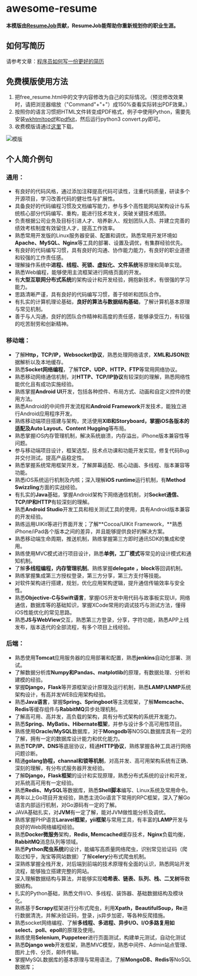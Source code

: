 # awesome-resume

**本模版由[ResumeJob](https://resumejob.github.io/)贡献，ResumeJob能帮助你重新规划你的职业生涯。**

## 如何写简历
请参考文章：[程序员如何写一份更好的简历](https://zhuanlan.zhihu.com/p/38431524)
## 免费模版使用方法

1. 把free_resume.html中的文字内容修改为自己的实际情况。（预览修改效果时，请把浏览器缩放（"Command"+"+"）成150%查看实际转出PDF效果。）
2. 按照你的语言习惯把HTML文件转变成PDF格式，例子中使用Python，需要先安装[wkhtmltopdf](https://wkhtmltopdf.org/)和[pdfkit](https://github.com/JazzCore/python-pdfkit)，然后运行python3 convert.py即可。
3. 收费模版请通过[这里](https://resumejob.github.io/#price-table)下载。

![模版](http://pat7sictk.bkt.clouddn.com/three_tems.jpg)

## 个人简介例句

### 通用：

- 有良好的代码风格，通过添加注释提高代码可读性，注重代码质量，研读多个开源项目，学习改善代码的健壮性与扩展性。
- 具备良好的代码编程习惯及文档编写能力，参与多个高性能网站架构设计与系统核心部分代码编写、重构，能进行技术攻关，突破关键技术瓶颈。
- 负责根据公司业务及目标引进人才、培养新人、规划团队人员、并建立完善的绩效考核制度有效留住人才，提高工作效率。
- 熟悉常用开发版的Linux服务器安装、配置和调优，熟悉常用开发环境如**Apache、MySQL、Nginx**等工具的部署、设置及调优，有集群经验优先。
- 有良好的代码编写习惯，具有良好的沟通、协作能力能力，有良好的职业道德和较强的工作责任感。
- 理解操作系统中**进程、线程、死锁、虚拟化、文件系统**等原理和简单实现。
- 熟悉Web编程，能够使用主流框架进行网络页面的开发。
- 有**大型互联网分布式系统**的架构设计和开发经验，拥抱新技术，有很强的学习能力。
- 思路清晰严谨，具有良好的代码编写习惯，善于倾听和团队合作。
- 有扎实的计算机理论基础，**良好的算法与数据结构基础**，了解计算机基本原理与常见机制。
- 善于与人沟通，良好的团队合作精神和高度的责任感，能够承受压力，有较强的吃苦耐劳和创新精神。

### 移动端：

- 了解**Http，TCP/IP，Websocket协议**，熟悉处理网络请求，**XML和JSON**数据解析以及本地缓存。
- 熟悉**Socket网络编程**，了解**TCP、UDP、HTTP、FTP**等常用网络协议。
- 熟悉移动网络通信机制，对**HTTP、TCP/IP协议**有较深刻的理解，熟悉网络性能优化且有成功实施经验。
- 熟练掌握**Android UI**开发，包括各种控件、布局方式、动画和自定义控件的使用方法。
- 熟悉Android的中间件开发流程和**Android Framework**开发技术，能独立进行Android应用程序开发。
- 熟练移动端项目搭建与架构，灵活使用**XIB和Storyboard，**掌握iOS各版本的适配及**Auto Layout、Content Hugging**等布局。
- 熟悉掌握iOS内存管理机制，解决系统崩溃，内存溢出，iPhone版本兼容性等问题。
- 参与移动端项目设计，框架选型，技术点功课和功能开发实现，修复代码Bug并交付测试。提高产品稳定性。
- 熟悉掌握系统常用框架开发，了解屏幕适配、核心动画、多线程、版本兼容等功能。
- 熟悉iOS系统运行机制及内核；深入理解**iOS runtime**运行机制，有**Method Swizzling**方面的实战经验。
- 有扎实的**Java**基础，掌握Android架构下网络通信机制，对**Socket通信、TCP/IP和HTTP**有较深刻的理解。
- 熟悉**Android Studio**开发工具和相关测试工具的使用，具有Android版本兼容的开发经验。
- 熟练运用UIKit等进行界面开发；了解**Cocoa/UIKit Framework，**熟悉iPhone/iPad各个版本之间的差异，并且能够提供良好的解决方案。
- 熟悉移动端生命周期，推送机制，熟练掌握第三方即时通讯SDK的集成和使用。
- 熟练使用MVC模式进行项目设计，熟悉**单例，工厂模式**等常见的设计模式和通知机制。
- 了解**多线程编程，内存管理机制**。熟练掌握**delegate ，block**等回调机制。
- 熟练掌握集成第三方授权登录，第三方分享，第三方支付等技能。
- 对软件架构进行搭建，规划，优化应用架构逻辑，提升通信传输效率与安全性。
- 熟悉**Objective-C与Swift语言**，掌握iOS开发中用代码与故事板实现UI，网络通信，数据库等的基础知识，掌握XCode常用的调试技巧与测试方法，懂得iOS性能优化的常见思路。
- 熟悉**JS与WebView**交互，熟悉第三方登录，分享，字符功能，熟悉APP上线发布，版本迭代的全部流程，有多个项目上线经验。

### 后端：

- 熟悉使用**Tomcat**应用服务器的应用部署和配置，熟悉**jenkins**自动化部署、测试。
- 了解数据分析库**Numpy和Pandas、matplotlib**的原理，有数据处理、分析和建模的经验。
- 掌握**Django，Flask**等开源框架设计原理及运行机制，熟悉**LAMP/LNMP**系统架构设计，有高并发WEB应用架构经验。
- 熟悉**Java语言**，掌握**Spring、Springboot**等主流框架，了解**Memcache、Redis**等缓存组件与**RabbitMQ**异步处理机制。
- 了解高可用、高并发，高负载的架构，具有分布式架构的系统开发能力。
- 熟悉**Spring、MyBatis、Hibernate框架**，并参与设计多个高可用性项目。
- 熟练使用**Oracle/MySQL**数据库，对于**Mongodb**等NOSQL数据库具有一定的了解，拥有一定的数据库设计能力和优化能力。
- 熟悉**TCP/IP、DNS**等底层协议，精通**HTTP协议**，熟练掌握各种工具进行网络问题诊断。
- 精通**golang协程，channal和锁等机制**，对高并发、高可用架构系统有正确、深刻的理解，有分布式服务器开发经验。
- 了解**Django，Flask框架**的设计和实现原理，熟悉分布式系统的设计和开发，对系统高可用有一定经验。
- 熟悉**Redis、MySQL**等数据库，熟悉**Shell脚本**编写、Linux系统及常用命令。
- 两年以上Go项目开发经验，熟悉主流Go语言下常用的RPC框架，深入了解Go语言内部运行机制，对Go源码有一定的了解。
- JAVA基础扎实，对**JVM**有一定了解，能对JVM做性能分析及调优。
- 熟练掌握PHP语言**Laravel框架，yii框架**与常用工具，有丰富的**LAMP**开发与良好的Web网络编程经验。
- 熟悉**Docker微服务**架构，**Redis, Memcached**缓存技术，**Nginx**负载均衡，**RabbitMQ**消息队列等领域。
- 熟悉**Python爬虫系统**的设计，能编写高质量网络爬虫，识别常见验证码（爬取过知乎，淘宝等网站数据）了解**celery**分布式爬虫机制。
- 深熟练掌握全栈开发，对后端到前端的技术原理有全面的认识，熟悉网站开发流程，能够独立搭建完整的网站。
- 深入理解数据结构与算法，并能够实现**哈希表、链表、队列、栈、二叉树**等数据结构。
- 扎实的Python基础，熟悉文件I/O、多线程、装饰器、基础数据结构及模块化。
- 熟练基于**Scrapy**框架进行分布式爬虫，利用**Xpath，BeautifulSoup，Re**进行数据清洗，并解决验证码，登录，js异步加密，等各种反爬措施。
- 熟悉socket网络编程、了解**多线程、多进程、异步I/O、I/O多路复用如select、poll、epoll**的原理及使用。
- 熟练使用**Selenium, Puppeteer**进行页面测试，构建单元测试，自动化测试
- 熟悉**Django web**开发框架，熟悉MVC模型，熟悉中间件、Admin站点管理、图片上传、分页，邮件传输。
- 掌握MySQL数据库的基本原理与常用语法，了解**MongoDB、Redis**等NoSQL数据库；

